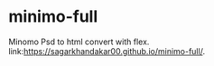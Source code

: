 # minimo-full
Minomo Psd to html convert with flex.
link:https://sagarkhandakar00.github.io/minimo-full/.
